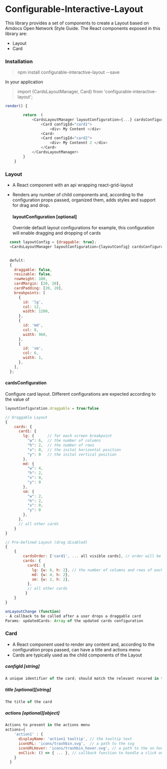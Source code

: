 # Configurable-Interactive-Layout

This library provides a set of components to create a Layout based on Amdocs Open Network Style Guide.
The React components exposed in this library are:

  - Layout
  - Card


### Installation
> npm install configurable-interactive-layout --save

In your application
> import {CardsLayoutManager, Card} from 'configurable-interactive-layout';

```javascript
render() {

        return  (
            <CardsLayoutManager layoutConfiguration={...} cardsConfiguration={...} >
                <Card configId="card1">
                    <div> My Content </div>
                <Card>
                <Card configId="card2">
                    <div> My Contennt 2 </div>
                </Card>
            </CardsLayoutManager>
        }
    }
```

### Layout

  - A React component with an api wrapping react-grid-layout
  - Renders any number of child components and, according to the configuration props passed, organized them, adds styles and support for drag and drop.

    #### layoutConfiguration [optional]
    Override default layout configurations
    for example, this configuration will enable dragging and dropping of cards
```javascript
  const layoutConfig = {draggable: true};          
  <CardsLayoutManager layoutConfiguration={layoutConfig} cardsConfiguration={...} >
                
```
```javascript
  defult:
  {
    draggable: false,
    resizable: false,
    rowHeight: 100,
    cardMargin: [20, 20],
    cardPadding: [20, 20],
    breakpoints: [
      {
        id: 'lg',
        col: 12,
        width: 1280,
      },
      {
        id: 'md',
        col: 8,
        width: 960,
      },
      {
        id: 'sm',
        col: 6,
        width: 1,
      },
    ],
  };
```
   #### cardsConfiguration  
   Configure card layout.
   Different configurations are expected according to the value of 
   ```javascript
   layoutConfiguration.draggable = true/false
   ```
   
   ```javascript
   // Draggable Layout
   {
       cards: {
         card1: {
           lg: {      // for each screen breakpoint
             "w": 6,  // the number of columns
             "h": 2,  // the number of rows
             "x": 0,  // the inital horizontal position
             "y": 0   // the inital vertical position
           },
           md: {
             "w": 4,
             "h": 2,
             "x": 0,
             "y": 0
           },
           sm: {
             "w": 2,
             "h": 2,
             "x": 0,
             "y": 0
           },
         },
         // all other cards
       }
   }
  ```
  
 ```javascript
 // Pre-Defined Layout (drag disabled)
 {
     {
         cardsOrder: ['card1', ... all visible cards], // order will be optimized from left to right, top to bottom
         cards: {
           card1: {
             lg: {w: 6, h: 2}, // the number of columns and rows of each card
             md: {w: 4, h: 2},
             sm: {w: 2, h: 2},
           },
           // all other cards
          }
     }
 }
```
 
   ```javascript
   onLayoutChange (function)
   - A callback to be called after a user drops a draggable card
   Params: updatedCards: Array of the updated cards configuration
   ```
     

### Card
  - A React component used to render any content and, according to the configuration props passed, can have a title and actions menu
  - Cards are typically used as the child components of the Layout
  
  ##### configId [string]
   ```javascript
  A unique identifier of the card; should match the relevant recored in the cardsConfiguration layout prop
  ```
  
  ##### title [optional][string]
  ```javascript
  The title of the card
  ```

  ##### actions [optional][object]
  ```javascript
  Actions to present in the actions menu
  actions={
      'action1' : {    
        displayName: 'action1 tooltip', // the tooltip text
        iconURL: 'icons/trashbin.svg',  // a path to the svg
        iconURLHover: 'icons/trashbin_hover.svg', // a path to the on hover svg
        onClick: () => { ... }, // callback function to handle a click on the action 
      }
    }
  ```



